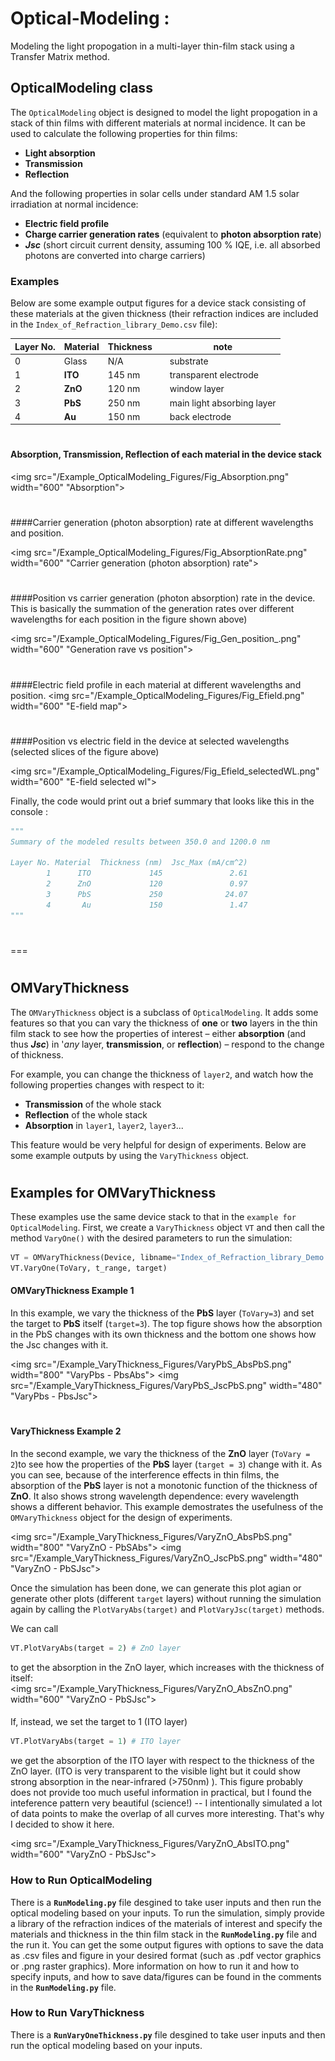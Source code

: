 # Optical-Modeling :
Modeling the light propogation in a multi-layer thin-film stack using a Transfer Matrix method.

##
## OpticalModeling class
The `OpticalModeling` object is designed to model the light propogation in a stack of thin films with different materials at normal incidence. It can be used to calculate the following properties for thin films:
* **Light absorption** 
* **Transmission**
* **Reflection** 

And the following properties in solar cells under standard AM 1.5 solar irradiation at normal incidence:
* **Electric field profile**
* **Charge carrier generation rates** (equivalent to **photon absorption rate**)
* __*Jsc*__ (short circuit current density, assuming 100 % IQE, i.e. all absorbed photons are converted into charge carriers)

### Examples
Below are some example output figures for a device stack consisting of these materials at the given thickness (their refraction indices are included in the `Index_of_Refraction_library_Demo.csv` file):

Layer No. | Material| Thickness| |note|
|---|---|---|---|---|
|0| Glass| N/A | |substrate|
|1| **ITO** | 145 nm | |transparent electrode|
|2| **ZnO** | 120 nm | |window layer|
|3| **PbS** | 250 nm | |main light absorbing layer|
|4| **Au**  | 150 nm | |back electrode|


#
#### Absorption, Transmission, Reflection of each material in the device stack
<img src="/Example_OpticalModeling_Figures/Fig_Absorption.png" width="600" "Absorption">


#
####Carrier generation (photon absorption) rate at different wavelengths and position.


<img src="/Example_OpticalModeling_Figures/Fig_AbsorptionRate.png" width="600" "Carrier generation (photon absorption) rate">


#
####Position vs carrier generation (photon absorption) rate in the device. 
This is basically the summation of the generation rates over different wavelengths for each position in the figure shown above)

<img src="/Example_OpticalModeling_Figures/Fig_Gen_position_.png" width="600" "Generation rave vs position">


#
####Electric field profile in each material at different wavelengths and position.
<img src="/Example_OpticalModeling_Figures/Fig_Efield.png" width="600" "E-field map">


#
####Position vs electric field in the device at selected wavelengths 
(selected slices of the figure above)

<img src="/Example_OpticalModeling_Figures/Fig_Efield_selectedWL.png" width="600" "E-field selected wl">



Finally, the code would print out a brief summary that looks like this in the console :

```python
"""
Summary of the modeled results between 350.0 and 1200.0 nm

Layer No. Material  Thickness (nm)  Jsc_Max (mA/cm^2)
        1      ITO             145               2.61
        2      ZnO             120               0.97
        3      PbS             250              24.07
        4       Au             150               1.47
"""
```
#
===

#

##
## OMVaryThickness

The `OMVaryThickness` object is a subclass of `OpticalModeling`. It adds some features so that you can vary the thickness of **one** or **two** layers in the thin film stack to see how the properties of interest – either **absorption** (and thus __*Jsc*__) in '*any* layer, **transmission**, or **reflection**) – respond to the change of thickness.


For example, you can change the thickness of `layer2`, and watch how the following properties changes with respect to it:
* **Transmission** of the whole stack
* **Reflection** of the whole stack
* **Absorption** in `layer1`, `layer2`, `layer3`...

This feature would be very helpful for design of experiments. Below are some example outputs by using the `VaryThickness` object.



#
## Examples for OMVaryThickness
These examples use the same device stack to that in the `example for OpticalModeling`.
First, we create a `VaryThickness` object `VT` and then call the method `VaryOne()` with the desired parameters to run the simulation:
```python
VT = OMVaryThickness(Device, libname="Index_of_Refraction_library_Demo.csv", WLrange=[350, 1200])
VT.VaryOne(ToVary, t_range, target)
```

#### OMVaryThickness Example 1
In this example, we vary the thickness of the **PbS** layer (`ToVary=3`) and set the target to **PbS** itself (`target=3`). 
The top figure shows how the absorption in the PbS changes with its own thickness and the bottom one shows how the Jsc changes with it.


<img src="/Example_VaryThickness_Figures/VaryPbS_AbsPbS.png" width="800" "VaryPbs - PbsAbs">
<img src="/Example_VaryThickness_Figures/VaryPbS_JscPbS.png" width="480" "VaryPbs - PbsJsc">

# 
#### VaryThickness Example 2
In the second example, we vary the thickness of the **ZnO** layer (`ToVary = 2`)to see how the properties of the **PbS** layer (`target = 3`) change with it. As you can see, because of the interference effects in thin films, the absorption of the **PbS** layer is not a monotonic function of the thickness of **ZnO**. It also shows strong wavelength dependence: every wavelength shows a different behavior. This example demostrates the usefulness of the `OMVaryThickness` object for the design of experiments.

<img src="/Example_VaryThickness_Figures/VaryZnO_AbsPbS.png" width="800" "VaryZnO - PbSAbs">
<img src="/Example_VaryThickness_Figures/VaryZnO_JscPbS.png" width="480" "VaryZnO - PbSJsc">

Once the simulation has been done, we can generate this plot agian or generate other plots (different `target` layers) without running the simulation again by calling the `PlotVaryAbs(target)` and `PlotVaryJsc(target)` methods. 

We can call 
```python
VT.PlotVaryAbs(target = 2) # ZnO layer
```
to get the absorption in the ZnO layer, which increases with the thickness of itself:  
<img src="/Example_VaryThickness_Figures/VaryZnO_AbsZnO.png" width="600" "VaryZnO - PbSJsc">


####

 
 
If, instead, we set the target to 1 (ITO layer)
```python
VT.PlotVaryAbs(target = 1) # ITO layer
```
we get the absorption of the ITO layer with respect to the thickness of the ZnO layer. (ITO is very transparent to the visible light but it could show strong absorption in the near-infrared (>750nm) ). This figure probably does not provide too much useful information in practical, but I found the inteference pattern very beautiful (science!) -- I intentionally simulated a lot of data points to make the overlap of all curves more interesting. That's why I decided to show it here.

<img src="/Example_VaryThickness_Figures/VaryZnO_AbsITO.png" width="600" "VaryZnO - PbSJsc">



### How to Run OpticalModeling
There is a **`RunModeling.py`** file desgined to take user inputs and then run the optical modeling based on your inputs. To run the simulation, simply provide a library of the refraction indices of the materials of interest and specify the materials and thickness in the thin film stack in the **`RunModeling.py`** file and the run it. You can get the some output figures with options to save the data as .csv files and figure in your desired format (such as .pdf vector graphics or .png raster graphics). More information on how to run it and how to specify inputs, and how to save data/figures can be found in the comments in the **`RunModeling.py`** file.

### How to Run VaryThickness
There is a **`RunVaryOneThickness.py`** file desgined to take user inputs and then run the optical modeling based on your inputs.







